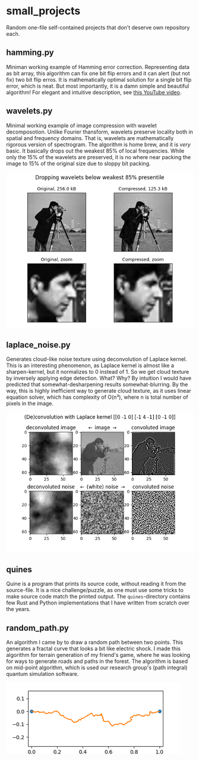# small_projects
Random one-file self-contained projects that don't deserve own repository each.

## hamming.py
Miniman working example of Hamming error correction. Representing data as bit array, this algorithm can fix one bit flip errors and it can alert (but not fix) two bit flip erros. It is mathematically optimal solution for a single bit flip error, which is neat. But most importantly, it is a damn simple and beautiful algorithm! For elegant and intuitive description, see [this YouTube video](https://www.youtube.com/watch?v=b3NxrZOu_CE).

## wavelets.py
Minimal working example of image compression with wavelet decomposotion. Unlike Fourier thansform, wavelets preserve locality both in spatial and frequency domains. That is, wavelets are mathematically rigorous version of spectrogram. The algorithm is home brew, and it is _very_ basic. It basically drops out the weakest 85% of local frequencies. While only the 15% of the wavelets are preserved, it is no where near packing the image to 15% of the original size due to sloppy bit packing.

![wavelets](wavelets.png)

## laplace_noise.py
Generates cloud-like noise texture using deconvolution of Laplace kernel. This is an interesting phenomenon, as Laplace kernel is almost like a sharpen-kernel, but it normalizes to 0 instead of 1. So we get cloud texture by inversely applying edge detection. What? Why? By intuition I would have predicted that somewhat-desharpening results somewhat-blurring. By the way, this is highly inefficient way to generate cloud texture, as it uses linear equation solver, which has complexity of O(n³), where n is total number of pixels in the image.

![laplace_noise](laplace_noise.png)

## quines
Quine is a program that prints its source code, without reading it from the source-file. It is a nice challenge/puzzle, as one must use some tricks to make source code match the printed output. The `quines`-directory contains few Rust and Python implementations that I have written from scratch over the years.

## random_path.py
An algorithm I came by to draw a random path between two points. This generates a fractal curve that looks a bit like electric shock. I made this algorithm for terrain generation of my friend's game, where he was looking for ways to generate roads and paths in the forest. The algorithm is based on mid-point algorithm, which is used our research group's (path integral) quantum simulation software.

![random_path](random_path.png)
